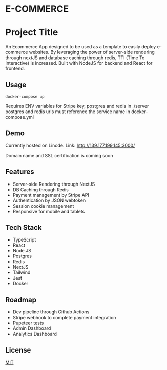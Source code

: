 # E-COMMERCE

# Project Title

An Ecommerce App designed to be used as a template to easily deploy e-commerce websites.
By leveraging the power of server-side rendering through nextJS and database caching through redis, TTI (Time To Interactive) is increased.
Built with NodeJS for backend and React for frontend.

## Usage
```
docker-compose up
````
Requires ENV variables for Stripe key, postgres and redis in ./server
postgres and redis urls must reference the service name in docker-compose.yml


## Demo

Currently hosted on Linode.
Link: http://139.177.199.145:3000/

Domain name and SSL certification is coming soon


## Features

- Server-side Rendering through NextJS
- DB Caching through Redis
- Payment management by Stripe API
- Authentication by JSON webtoken
- Session cookie management
- Responsive for mobile and tablets



## Tech Stack
- TypeScript
- React
- Node.JS
- Postgres
- Redis
- NextJS
- Tailwind
- Jest
- Docker


## Roadmap

- Dev pipeline through Github Actions
- Stripe webhook to complete payment integration
- Pupeteer tests
- Admin Dashboard
- Analytics Dashboard



## License

[MIT](https://choosealicense.com/licenses/mit/)
